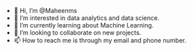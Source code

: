 - 👋 Hi, I’m @Maheenms
- 👀 I’m interested in data analytics and data science.
- 🌱 I’m currently learning about Machine Learning.
- 💞️ I’m looking to collaborate on new projects.
- 📫 How to reach me is through my email and phone number.

<!---
Maheenms/Maheenms is a ✨ special ✨ repository because its `README.md` (this file) appears on your GitHub profile.
You can click the Preview link to take a look at your changes.
--->
